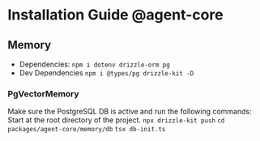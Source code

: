 # Installation Guide @agent-core
## Memory
- Dependencies: `npm i dotenv drizzle-orm pg`
- Dev Dependencies `npm i @types/pg drizzle-kit -D`
### PgVectorMemory
Make sure the PostgreSQL DB is active and run the following commands:
Start at the root directory of the project.
`npx drizzle-kit push`
`cd packages/agent-core/memory/db`
`tsx db-init.ts`
